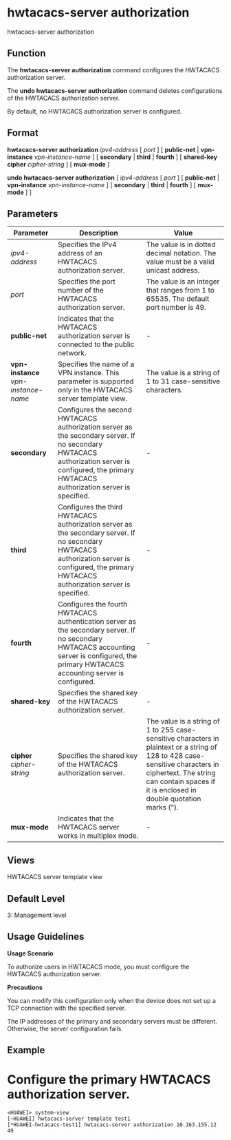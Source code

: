 hwtacacs-server authorization
=============================

hwtacacs-server authorization

Function
--------

The **hwtacacs-server authorization** command configures the HWTACACS authorization server.

The **undo hwtacacs-server authorization** command deletes configurations of the HWTACACS authorization server.

By default, no HWTACACS authorization server is configured.



Format
------

**hwtacacs-server authorization** *ipv4-address* [ *port* ] [ **public-net** | **vpn-instance** *vpn-instance-name* ] [ **secondary** | **third** | **fourth** ] [ **shared-key** **cipher** *cipher-string* ] [ **mux-mode** ]

**undo hwtacacs-server authorization** [ *ipv4-address* [ *port* ] [ **public-net** | **vpn-instance** *vpn-instance-name* ] [ **secondary** | **third** | **fourth** ] [ **mux-mode** ] ]



Parameters
----------

| Parameter | Description | Value |
| --- | --- | --- |
| *ipv4-address* | Specifies the IPv4 address of an HWTACACS authorization server. | The value is in dotted decimal notation. The value must be a valid unicast address. |
| *port* | Specifies the port number of the HWTACACS authorization server. | The value is an integer that ranges from 1 to 65535. The default port number is 49. |
| **public-net** | Indicates that the HWTACACS authorization server is connected to the public network. | - |
| **vpn-instance** *vpn-instance-name* | Specifies the name of a VPN instance. This parameter is supported only in the HWTACACS server template view. | The value is a string of 1 to 31 case-sensitive characters. |
| **secondary** | Configures the second HWTACACS authorization server as the secondary server. If no secondary HWTACACS authorization server is configured, the primary HWTACACS authorization server is specified. | - |
| **third** | Configures the third HWTACACS authorization server as the secondary server. If no secondary HWTACACS authorization server is configured, the primary HWTACACS authorization server is specified. | - |
| **fourth** | Configures the fourth HWTACACS authentication server as the secondary server. If no secondary HWTACACS accounting server is configured, the primary HWTACACS accounting server is configured. | - |
| **shared-key** | Specifies the shared key of the HWTACACS authorization server. | - |
| **cipher** *cipher-string* | Specifies the shared key of the HWTACACS authorization server. | The value is a string of 1 to 255 case-sensitive characters in plaintext or a string of 128 to 428 case-sensitive characters in ciphertext. The string can contain spaces if it is enclosed in double quotation marks ("). |
| **mux-mode** | Indicates that the HWTACACS server works in multiplex mode. | - |




Views
-----

HWTACACS server template view



Default Level
-------------

3: Management level



Usage Guidelines
----------------

**Usage Scenario**

To authorize users in HWTACACS mode, you must configure the HWTACACS authorization server.

**Precautions**

You can modify this configuration only when the device does not set up a TCP connection with the specified server.

The IP addresses of the primary and secondary servers must be different. Otherwise, the server configuration fails.

Example
-------

# Configure the primary HWTACACS authorization server.
```
<HUAWEI> system-view
[~HUAWEI] hwtacacs-server template test1
[*HUAWEI-hwtacacs-test1] hwtacacs-server authorization 10.163.155.12 49

```